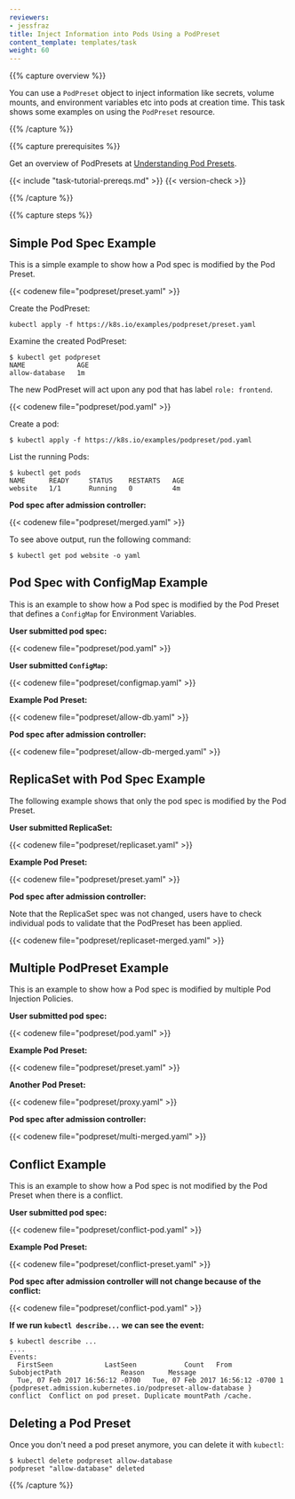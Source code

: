 ```yaml
---
reviewers:
- jessfraz
title: Inject Information into Pods Using a PodPreset
content_template: templates/task
weight: 60
---
```


{{% capture overview %}}

You can use a `PodPreset` object to inject information like secrets, volume
mounts, and environment variables etc into pods at creation time.
This task shows some examples on using the `PodPreset` resource.

{{% /capture %}}

{{% capture prerequisites %}}

Get an overview of PodPresets at
[Understanding Pod Presets](/docs/concepts/workloads/pods/podpreset/).

{{< include "task-tutorial-prereqs.md" >}} {{< version-check >}}

{{% /capture %}}

{{% capture steps %}}


## Simple Pod Spec Example

This is a simple example to show how a Pod spec is modified by the Pod
Preset.

{{< codenew file="podpreset/preset.yaml" >}}

Create the PodPreset:

```shell
kubectl apply -f https://k8s.io/examples/podpreset/preset.yaml
```

Examine the created PodPreset:

```shell
$ kubectl get podpreset
NAME             AGE
allow-database   1m
```

The new PodPreset will act upon any pod that has label `role: frontend`.

{{< codenew file="podpreset/pod.yaml" >}}

Create a pod:

```shell
$ kubectl apply -f https://k8s.io/examples/podpreset/pod.yaml
```

List the running Pods:

```shell
$ kubectl get pods
NAME      READY     STATUS    RESTARTS   AGE
website   1/1       Running   0          4m
```

**Pod spec after admission controller:**

{{< codenew file="podpreset/merged.yaml" >}}

To see above output, run the following command:

```shell
$ kubectl get pod website -o yaml
```

## Pod Spec with ConfigMap Example

This is an example to show how a Pod spec is modified by the Pod Preset
that defines a `ConfigMap` for Environment Variables.

**User submitted pod spec:**

{{< codenew file="podpreset/pod.yaml" >}}

**User submitted `ConfigMap`:**

{{< codenew file="podpreset/configmap.yaml" >}}

**Example Pod Preset:**

{{< codenew file="podpreset/allow-db.yaml" >}}

**Pod spec after admission controller:**

{{< codenew file="podpreset/allow-db-merged.yaml" >}}

## ReplicaSet with Pod Spec Example

The following example shows that only the pod spec is modified by the Pod
Preset.

**User submitted ReplicaSet:**

{{< codenew file="podpreset/replicaset.yaml" >}}

**Example Pod Preset:**

{{< codenew file="podpreset/preset.yaml" >}}

**Pod spec after admission controller:**

Note that the ReplicaSet spec was not changed, users have to check individual pods
to validate that the PodPreset has been applied.

{{< codenew file="podpreset/replicaset-merged.yaml" >}}

## Multiple PodPreset Example

This is an example to show how a Pod spec is modified by multiple Pod
Injection Policies.

**User submitted pod spec:**

{{< codenew file="podpreset/pod.yaml" >}}

**Example Pod Preset:**

{{< codenew file="podpreset/preset.yaml" >}}

**Another Pod Preset:**

{{< codenew file="podpreset/proxy.yaml" >}}

**Pod spec after admission controller:**

{{< codenew file="podpreset/multi-merged.yaml" >}}

## Conflict Example

This is an example to show how a Pod spec is not modified by the Pod Preset
when there is a conflict.

**User submitted pod spec:**

{{< codenew file="podpreset/conflict-pod.yaml" >}}

**Example Pod Preset:**

{{< codenew file="podpreset/conflict-preset.yaml" >}}

**Pod spec after admission controller will not change because of the conflict:**

{{< codenew file="podpreset/conflict-pod.yaml" >}}

**If we run `kubectl describe...` we can see the event:**

```shell
$ kubectl describe ...
....
Events:
  FirstSeen             LastSeen            Count   From                    SubobjectPath               Reason      Message
  Tue, 07 Feb 2017 16:56:12 -0700   Tue, 07 Feb 2017 16:56:12 -0700 1   {podpreset.admission.kubernetes.io/podpreset-allow-database }    conflict  Conflict on pod preset. Duplicate mountPath /cache.
```

## Deleting a Pod Preset

Once you don't need a pod preset anymore, you can delete it with `kubectl`:

```shell
$ kubectl delete podpreset allow-database
podpreset "allow-database" deleted
```

{{% /capture %}}
